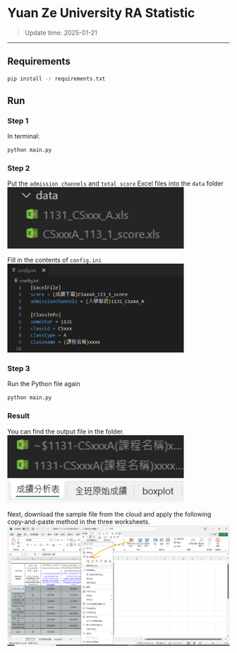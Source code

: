 # Yuan Ze University RA Statistic 
>Update time: 2025-01-21

---

## Requirements
```bash
pip install -r requirements.txt
```

## Run
### Step 1
In terminal:
```python
python main.py
```
### Step 2
Put the ```admission channels``` and ```total score``` Excel files into the ```data``` folder<br>
<img src="README/data.png" width="400"/>

Fill in the contents of ```config.ini```<br>
<img src="README/config.png" width="400"/>

### Step 3
Run the Python file again
```python
python main.py
```

### Result
You can find the output file in the folder.<br>
<img src="README/result.png" width="400"/>
<img src="README/sheets.png" width="400"/>

Next, download the sample file from the cloud and apply the following copy-and-paste method in the three worksheets.<br>
<img src="README/copy-paste.png" width="1000"/>

